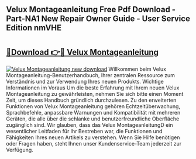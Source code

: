 ## Velux Montageanleitung Free Pdf Download - Part-NA1 New Repair Owner Guide - User Service Edition nmVHE

# <h2><a href="http://df8g4u.blite.top/?on=Velux+Montageanleitung">🔗Download 👉🔴 Velux Montageanleitung</a></h2>

[![Velux Montageanleitung new download](https://i.imgur.com/lujVjoI.png)](http://df8g4u.blite.top/?on=Velux+Montageanleitung)
Willkommen beim Velux Montageanleitung-Benutzerhandbuch, Ihrer zentralen Ressource zum Verständnis und zur Verwendung Ihres neuen Produkts. Wichtige Informationen im Voraus Um die beste Erfahrung mit Ihrem neuen Velux Montageanleitung zu gewährleisten, nehmen Sie sich bitte einen Moment Zeit, um dieses Handbuch gründlich durchzulesen. Zu den erweiterten Funktionen von Velux Montageanleitung gehören Echtzeitüberwachung, Sprachbefehle, anpassbare Warnungen und Kompatibilität mit mehreren Geräten, die alle über die schlanke und benutzerfreundliche Oberfläche zugänglich sind. Wir glauben, dass das Velux MontageanleitungD ein wesentlicher Leitfaden für Ihr Bestreben war, die Funktionen und Fähigkeiten Ihres neuen Artikels zu verstehen. Wenn Sie Hilfe benötigen oder Fragen haben, steht Ihnen unser Kundenservice-Team jederzeit zur Verfügung.
